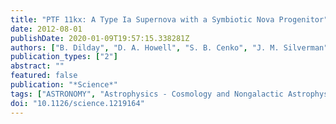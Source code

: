 ```yaml
---
title: "PTF 11kx: A Type Ia Supernova with a Symbiotic Nova Progenitor"
date: 2012-08-01
publishDate: 2020-01-09T19:57:15.338281Z
authors: ["B. Dilday", "D. A. Howell", "S. B. Cenko", "J. M. Silverman", "P. E. Nugent", "M. Sullivan", "S. Ben-Ami", "L. Bildsten", "M. Bolte", "M. Endl", "A. V. Filippenko", "O. Gnat", "A. Horesh", "E. Hsiao", "M. M. Kasliwal", "D. Kirkman", "K. Maguire", "G. W. Marcy", "K. Moore", "Y. Pan", "J. T. Parrent", "P. Podsiadlowski", "R. M. Quimby", "A. Sternberg", "N. Suzuki", "D. R. Tytler", "D. Xu", "J. S. Bloom", "A. Gal-Yam", "I. M. Hook", "S. R. Kulkarni", "N. M. Law", "E. O. Ofek", "D. Polishook", "D. Poznanski"]
publication_types: ["2"]
abstract: ""
featured: false
publication: "*Science*"
tags: ["ASTRONOMY", "Astrophysics - Cosmology and Nongalactic Astrophysics"]
doi: "10.1126/science.1219164"
---
```


